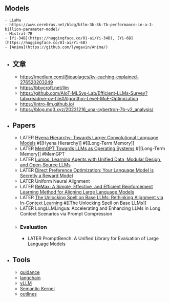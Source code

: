 ## Models
	- LLaMa
	- https://www.cerebras.net/blog/btlm-3b-8k-7b-performance-in-a-3-billion-parameter-model/
	- Mistral-7B
	- [Yi-34B](https://huggingface.co/01-ai/Yi-34B), [Yi-6B](https://huggingface.co/01-ai/Yi-6B)
	- [Anima](https://github.com/lyogavin/Anima/)
- ## 文章
	- https://medium.com/@joaolages/kv-caching-explained-276520203249
	- https://bbycroft.net/llm
	- https://github.com/AIoT-MLSys-Lab/Efficient-LLMs-Survey?tab=readme-ov-file#Algorithm-Level-MoE-Optimization
	- https://intro-llm.github.io/
	- https://blog.mg3.xyz/20231216_una-cybertron-7b-v2_analysis/
- ## Papers
	- LATER [Hyena Hierarchy: Towards Larger Convolutional Language Models](https://arxiv.org/abs/2302.10866) #[[Hyena Hierarchy]] #[[Long-Term Memory]]
	- LATER [MemGPT Towards LLMs as Operating Systems](https://memgpt.ai/) #[[Long-Term Memory]] #MemGPT
	- LATER [Lumos: Learning Agents with Unified Data, Modular Design, and Open-Source LLMs](https://arxiv.org/abs/2311.05657v1)
	- LATER [Direct Preference Optimization: Your Language Model is Secretly a Reward Model](https://icml.cc/virtual/2023/29063)
	- LATER Uniform Neural Alignment
	- LATER [ReMax: A Simple, Effective, and Efficient Reinforcement Learning Method for Aligning Large Language Models](https://github.com/liziniu/ReMax)
	- LATER [The Unlocking Spell on Base LLMs: Rethinking Alignment via In-Context Learning](https://allenai.github.io/re-align/) #[[The Unlocking Spell on Base LLMs]]
	- LATER LongLLMLingua: Accelerating and Enhancing LLMs in Long Context Scenarios via Prompt Compression
	- ### Evaluation
		- LATER PromptBench: A Unified Library for Evaluation of Large
		  Language Models
- ## Tools
	- [guidance](https://github.com/guidance-ai/guidance)
	- [langchain](https://python.langchain.com/docs/get_started)
	- [vLLM](https://vllm.readthedocs.io/en/latest/index.html#)
	- [Semantic Kernel](https://github.com/microsoft/semantic-kernel)
	- [outlines](https://github.com/outlines-dev/outlines)